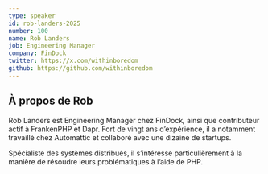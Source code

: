 ```yaml
---
type: speaker
id: rob-landers-2025
number: 100
name: Rob Landers
job: Engineering Manager
company: FinDock
twitter: https://x.com/withinboredom
github: https://github.com/withinboredom
---
```


## À propos de Rob

Rob Landers est Engineering Manager chez FinDock, ainsi que contributeur actif à FrankenPHP et Dapr. Fort de vingt ans d’expérience, il a notamment travaillé chez Automattic et collaboré avec une dizaine de startups.

Spécialiste des systèmes distribués, il s’intéresse particulièrement à la manière de résoudre leurs problématiques à l’aide de PHP.
